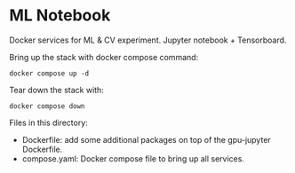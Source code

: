 # ML Notebook

Docker services for ML & CV experiment. Jupyter notebook + Tensorboard.

Bring up the stack with docker compose command:

```docker compose up -d```

Tear down the stack with:

```docker compose down```

Files in this directory:

- Dockerfile: add some additional packages on top of the gpu-jupyter Dockerfile.
- compose.yaml: Docker compose file to bring up all services.
